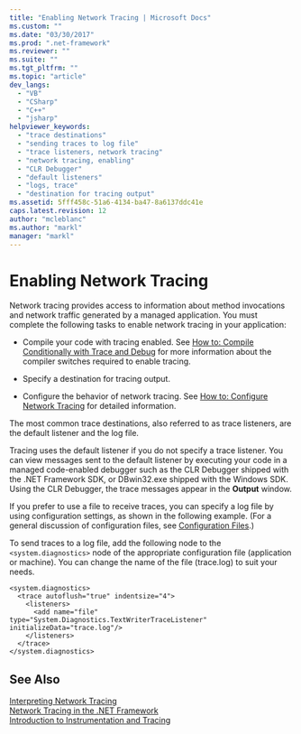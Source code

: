 ```yaml
---
title: "Enabling Network Tracing | Microsoft Docs"
ms.custom: ""
ms.date: "03/30/2017"
ms.prod: ".net-framework"
ms.reviewer: ""
ms.suite: ""
ms.tgt_pltfrm: ""
ms.topic: "article"
dev_langs: 
  - "VB"
  - "CSharp"
  - "C++"
  - "jsharp"
helpviewer_keywords: 
  - "trace destinations"
  - "sending traces to log file"
  - "trace listeners, network tracing"
  - "network tracing, enabling"
  - "CLR Debugger"
  - "default listeners"
  - "logs, trace"
  - "destination for tracing output"
ms.assetid: 5fff458c-51a6-4134-ba47-8a6137ddc41e
caps.latest.revision: 12
author: "mcleblanc"
ms.author: "markl"
manager: "markl"
---
```

# Enabling Network Tracing
Network tracing provides access to information about method invocations and network traffic generated by a managed application. You must complete the following tasks to enable network tracing in your application:  
  
-   Compile your code with tracing enabled. See [How to: Compile Conditionally with Trace and Debug](../../../docs/framework/debug-trace-profile/how-to-compile-conditionally-with-trace-and-debug.md) for more information about the compiler switches required to enable tracing.  
  
-   Specify a destination for tracing output.  
  
-   Configure the behavior of network tracing. See [How to: Configure Network Tracing](../../../docs/framework/network-programming/how-to-configure-network-tracing.md) for detailed information.  
  
 The most common trace destinations, also referred to as trace listeners, are the default listener and the log file.  
  
 Tracing uses the default listener if you do not specify a trace listener. You can view messages sent to the default listener by executing your code in a managed code-enabled debugger such as the CLR Debugger shipped with the .NET Framework SDK, or DBwin32.exe shipped with the Windows SDK. Using the CLR Debugger, the trace messages appear in the **Output** window.  
  
 If you prefer to use a file to receive traces, you can specify a log file by using configuration settings, as shown in the following example. (For a general discussion of configuration files, see [Configuration Files](../../../docs/framework/configure-apps/index.md).)  
  
 To send traces to a log file, add the following node to the `<system.diagnostics>` node of the appropriate configuration file (application or machine). You can change the name of the file (trace.log) to suit your needs.  
  
```  
<system.diagnostics>  
  <trace autoflush="true" indentsize="4">  
    <listeners>  
      <add name="file" type="System.Diagnostics.TextWriterTraceListener" initializeData="trace.log"/>  
    </listeners>   
  </trace>  
</system.diagnostics>  
```  
  
## See Also  
 [Interpreting Network Tracing](../../../docs/framework/network-programming/interpreting-network-tracing.md)   
 [Network Tracing in the .NET Framework](../../../docs/framework/network-programming/network-tracing.md)   
 [Introduction to Instrumentation and Tracing](http://msdn.microsoft.com/en-us/e924e57c-33cf-4b0e-9e7f-a45d13e38f2c)